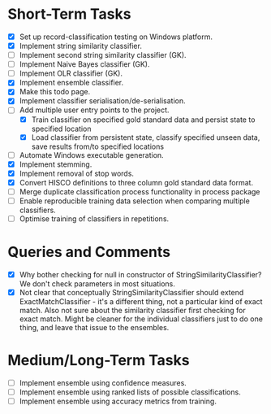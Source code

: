  
# Short-Term Tasks
 
- [x] Set up record-classification testing on Windows platform.
- [x] Implement string similarity classifier.
- [ ] Implement second string similarity classifier (GK).
- [ ] Implement Naive Bayes classifier (GK).
- [ ] Implement OLR classifier (GK).
- [x] Implement ensemble classifier.
- [x] Make this todo page.
- [x] Implement classifier serialisation/de-serialisation.
- [ ] Add multiple user entry points to the project.
   - [x] Train classifier on specified gold standard data and persist state to specified location
   - [x] Load classifier from persistent state, classify specified unseen data, save results from/to specified locations
- [ ] Automate Windows executable generation.
- [x] Implement stemming.
- [x] Implement removal of stop words.
- [x] Convert HISCO definitions to three column gold standard data format.
- [ ] Merge duplicate classification process functionality in process package
- [ ] Enable reproducible training data selection when comparing multiple classifiers.
- [ ] Optimise training of classifiers in repetitions. 

# Queries and Comments

- [x] Why bother checking for null in constructor of StringSimilarityClassifier? We don't check parameters in most situations.
- [x] Not clear that conceptually StringSimilarityClassifier should extend ExactMatchClassifier - it's a different thing, not a particular kind of exact match. Also not sure about the similarity classifier first checking for exact match. Might be cleaner for the individual classifiers just to do one thing, and leave that issue to the ensembles.

# Medium/Long-Term Tasks

- [ ] Implement ensemble using confidence measures.
- [ ] Implement ensemble using ranked lists of possible classifications.
- [ ] Implement ensemble using accuracy metrics from training.
